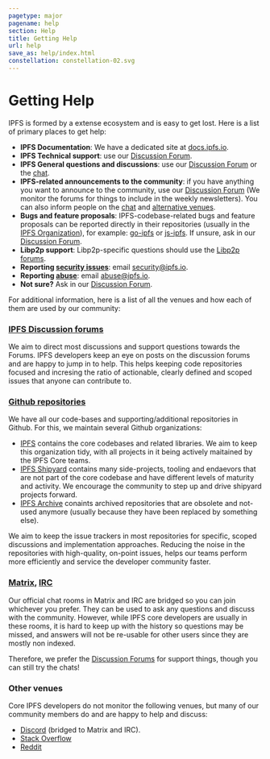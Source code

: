 ```yaml
---
pagetype: major
pagename: help
section: Help
title: Getting Help
url: help
save_as: help/index.html
constellation: constellation-02.svg
---
```


# Getting Help

<p class="lead"> IPFS is formed by a extense ecosystem and is easy to get
lost. Here is a list of primary places to get help:</p>

* **IPFS Documentation**: We have a dedicated site at [docs.ipfs.io](https://docs.ipfs.io).
* **IPFS Technical support**: use our [Discussion Forum](https://discuss.ipfs.io).
* **IPFS General questions and discussions**: use our [Discussion Forum](https://discuss.ipfs.io) or the [chat](#matrix-https-riot-im-app-room-ipfs-matrix-org-irc-http-webchat-freenode-net-channels-ipfs).
* **IPFS-related announcements to the community**: if you have anything you want to announce to the community, use our [Discussion Forum](https://discuss.ipfs.io) (We monitor the forums for things to include in the weekly newsletters). You can also inform people on the [chat](#matrix-https-riot-im-app-room-ipfs-matrix-org-irc-http-webchat-freenode-net-channels-ipfs) and [alternative venues](#other-venues).
* **Bugs and feature proposals**: IPFS-codebase-related bugs and feature proposals can be reported directly in their repositories (usually in the [IPFS Organization](https://github.com/ipfs)), for example: [go-ipfs](https://github.com/ipfs/go-ipfs) or [js-ipfs](https://github.com/ipfs/js-ipfs). If unsure, ask in our [Discussion Forum](https://discuss.ipfs.io).
* **Libp2p support**: Libp2p-specific questions should use the [Libp2p forums](https://discuss.libp2p.io).
* **Reporting [security issues](https://github.com/ipfs/community/blob/master/CONTRIBUTING.md#security-issues)**: email <a href="mailto:security@ipfs.io">security@ipfs.io</a>.
* **Reporting [abuse](https://github.com/ipfs/community/blob/master/code-of-conduct.md)**: email <a href="mailto:abuse@ipfs.io">abuse@ipfs.io</a>.
* **Not sure?** Ask in our [Discussion Forum](https://discuss.ipfs.io).

<p class="lead">
For additional information, here is a list of all the venues and how each of them are used by our community:
</p>

### [IPFS Discussion forums](https://discuss.ipfs.io)

We aim to direct most discussions and support questions towards the Forums. IPFS developers keep an eye on posts on the discussion forums and are happy to jump in to help. This helps keeping code repositories focused and incresing the ratio of actionable, clearly defined and scoped issues that anyone can contribute to.

### [Github repositories](https://github.com/ipfs)

We have all our code-bases and supporting/additional repositories in Github. For this, we maintain several Github organizations:

* [IPFS](https://github.com/ipfs) contains the core codebases and related
  libraries. We aim to keep this organization tidy, with all projects in it
  being actively maitained by the IPFS Core teams.
* [IPFS Shipyard](https://github.com/ipfs/ipfs-shipyard) contains many
  side-projects, tooling and endaevors that are not part of the core codebase
  and have different levels of maturity and activity. We encourage the
  community to step up and drive shipyard projects forward.
* [IPFS Archive](https://github.com/ipfs/ipfs-archive) conaints archived
  repositories that are obsolete and not-used anymore (usually because they
  have been replaced by something else).

We aim to keep the issue trackers in most repositories for specific, scoped
discussions and implementation approaches. Reducing the noise in the
repositories with high-quality, on-point issues, helps our teams perform more
efficiently and service the developer community faster.

### [Matrix](https://riot.im/app/#/room/#ipfs:matrix.org), [IRC](http://webchat.freenode.net/?channels=#ipfs)

Our official chat rooms in Matrix and IRC are bridged so you can join
whichever you prefer. They can be used to ask any questions and discuss with
the community. However, while IPFS core developers are usually in these rooms,
it is hard to keep up with the history so questions may be missed, and answers
will not be re-usable for other users since they are mostly non indexed.

Therefore, we prefer the [Discussion Forums](https://discuss.ipfs.io) for
support things, though you can still try the chats!


### Other venues

Core IPFS developers do not monitor the following venues, but many of our
community members do and are happy to help and discuss:

* [Discord](https://discord.gg/24fmuwR) (bridged to Matrix and IRC).
* [Stack Overflow](https://stackoverflow.com/questions/tagged/ipfs)
* [Reddit](https://www.reddit.com/r/ipfs/)
